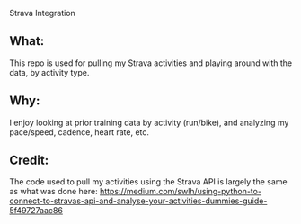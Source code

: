 Strava Integration

## What:

This repo is used for pulling my Strava activities and playing around with the data, by activity type.


## Why:

I enjoy looking at prior training data by activity (run/bike), and analyzing my pace/speed, cadence, heart rate, etc.


## Credit:

The code used to pull my activities using the Strava API is largely the same as what was done here: https://medium.com/swlh/using-python-to-connect-to-stravas-api-and-analyse-your-activities-dummies-guide-5f49727aac86

